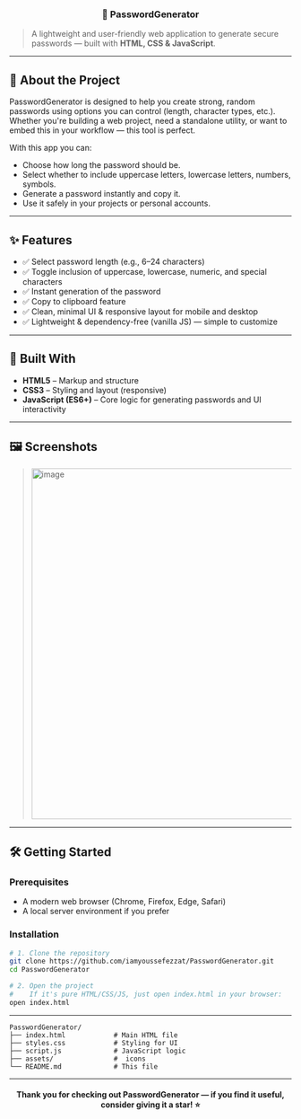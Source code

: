  <h3 align="center"> 🔐 PasswordGenerator </h3>

> A lightweight and user-friendly web application to generate secure passwords — built with **HTML, CSS & JavaScript**.

---


## 🧠 About the Project  
PasswordGenerator is designed to help you create strong, random passwords using options you can control (length, character types, etc.).  
Whether you're building a web project, need a standalone utility, or want to embed this in your workflow — this tool is perfect.

With this app you can:  
- Choose how long the password should be.  
- Select whether to include uppercase letters, lowercase letters, numbers, symbols.  
- Generate a password instantly and copy it.  
- Use it safely in your projects or personal accounts.

---

## ✨ Features  
- ✅ Select password length (e.g., 6–24 characters)  
- ✅ Toggle inclusion of uppercase, lowercase, numeric, and special characters  
- ✅ Instant generation of the password  
- ✅ Copy to clipboard feature  
- ✅ Clean, minimal UI & responsive layout for mobile and desktop  
- ✅ Lightweight & dependency-free (vanilla JS) — simple to customize

---

## 🧱 Built With  
- **HTML5** – Markup and structure  
- **CSS3** – Styling and layout (responsive)  
- **JavaScript (ES6+)** – Core logic for generating passwords and UI interactivity  

---

## 🖼️ Screenshots  
> <img width="666" height="625" alt="image" src="https://github.com/user-attachments/assets/cce4148b-d93b-48a8-9607-4c070877dda3" />
 
---

## 🛠️ Getting Started  

### Prerequisites  
- A modern web browser (Chrome, Firefox, Edge, Safari)  
-  A local server environment if you prefer  

### Installation  
```bash
# 1. Clone the repository
git clone https://github.com/iamyoussefezzat/PasswordGenerator.git
cd PasswordGenerator

# 2. Open the project
#    If it's pure HTML/CSS/JS, just open index.html in your browser:
open index.html

```
----
````
PasswordGenerator/
├── index.html            # Main HTML file
├── styles.css            # Styling for UI
├── script.js             # JavaScript logic
├── assets/               #  icons
└── README.md             # This file
````
------
<h4 align="center">Thank you for checking out PasswordGenerator — if you find it useful, consider giving it a star! ⭐ </h4>
